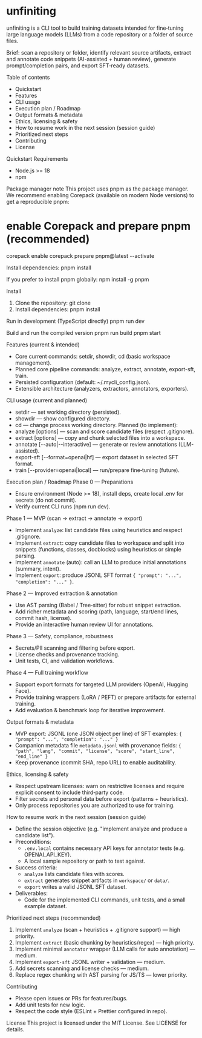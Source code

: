 # unfiniting

unfiniting is a CLI tool to build training datasets intended for fine‑tuning large language models (LLMs) from a code repository or a folder of source files.

Brief: scan a repository or folder, identify relevant source artifacts, extract and annotate code snippets (AI-assisted + human review), generate prompt/completion pairs, and export SFT‑ready datasets.

Table of contents

- Quickstart
- Features
- CLI usage
- Execution plan / Roadmap
- Output formats & metadata
- Ethics, licensing & safety
- How to resume work in the next session (session guide)
- Prioritized next steps
- Contributing
- License

Quickstart
Requirements

- Node.js >= 18
- npm

Package manager note
This project uses pnpm as the package manager. We recommend enabling Corepack (available on modern Node versions) to get a reproducible pnpm:

# enable Corepack and prepare pnpm (recommended)

corepack enable
corepack prepare pnpm@latest --activate

Install dependencies:
pnpm install

If you prefer to install pnpm globally:
npm install -g pnpm

Install

1. Clone the repository:
   git clone <repo-url>
2. Install dependencies:
   pnpm install

Run in development (TypeScript directly)
pnpm run dev

Build and run the compiled version
pnpm run build
pnpm start

Features (current & intended)

- Core current commands: setdir, showdir, cd (basic workspace management).
- Planned core pipeline commands: analyze, extract, annotate, export-sft, train.
- Persisted configuration (default: ~/.mycli_config.json).
- Extensible architecture (analyzers, extractors, annotators, exporters).

CLI usage (current and planned)

- setdir <path> — set working directory (persisted).
- showdir — show configured directory.
- cd <path> — change process working directory.
  Planned (to implement):
- analyze [options] — scan and score candidate files (respect .gitignore).
- extract [options] — copy and chunk selected files into a workspace.
- annotate [--auto|--interactive] — generate or review annotations (LLM-assisted).
- export-sft [--format=openai|hf] — export dataset in selected SFT format.
- train [--provider=openai|local] — run/prepare fine‑tuning (future).

Execution plan / Roadmap
Phase 0 — Preparations

- Ensure environment (Node >= 18), install deps, create local .env for secrets (do not commit).
- Verify current CLI runs (npm run dev).

Phase 1 — MVP (scan → extract → annotate → export)

- Implement `analyze`: list candidate files using heuristics and respect .gitignore.
- Implement `extract`: copy candidate files to workspace and split into snippets (functions, classes, docblocks) using heuristics or simple parsing.
- Implement `annotate` (auto): call an LLM to produce initial annotations (summary, intent).
- Implement `export`: produce JSONL SFT format `{ "prompt": "...", "completion": "..." }`.

Phase 2 — Improved extraction & annotation

- Use AST parsing (Babel / Tree‑sitter) for robust snippet extraction.
- Add richer metadata and scoring (path, language, start/end lines, commit hash, license).
- Provide an interactive human review UI for annotations.

Phase 3 — Safety, compliance, robustness

- Secrets/PII scanning and filtering before export.
- License checks and provenance tracking.
- Unit tests, CI, and validation workflows.

Phase 4 — Full training workflow

- Support export formats for targeted LLM providers (OpenAI, Hugging Face).
- Provide training wrappers (LoRA / PEFT) or prepare artifacts for external training.
- Add evaluation & benchmark loop for iterative improvement.

Output formats & metadata

- MVP export: JSONL (one JSON object per line) of SFT examples:
  `{ "prompt": "...", "completion": "..." }`
- Companion metadata file `metadata.jsonl` with provenance fields:
  `{ "path", "lang", "commit", "license", "score", "start_line", "end_line" }`
- Keep provenance (commit SHA, repo URL) to enable auditability.

Ethics, licensing & safety

- Respect upstream licenses: warn on restrictive licenses and require explicit consent to include third‑party code.
- Filter secrets and personal data before export (patterns + heuristics).
- Only process repositories you are authorized to use for training.

How to resume work in the next session (session guide)

- Define the session objective (e.g. "implement analyze and produce a candidate list").
- Preconditions:
  - `.env.local` contains necessary API keys for annotator tests (e.g. OPENAI_API_KEY).
  - A local sample repository or path to test against.
- Success criteria:
  - `analyze` lists candidate files with scores.
  - `extract` generates snippet artifacts in `workspace/` or `data/`.
  - `export` writes a valid JSONL SFT dataset.
- Deliverables:
  - Code for the implemented CLI commands, unit tests, and a small example dataset.

Prioritized next steps (recommended)

1. Implement `analyze` (scan + heuristics + .gitignore support) — high priority.
2. Implement `extract` (basic chunking by heuristics/regex) — high priority.
3. Implement minimal `annotator` wrapper (LLM calls for auto annotation) — medium.
4. Implement `export-sft` JSONL writer + validation — medium.
5. Add secrets scanning and license checks — medium.
6. Replace regex chunking with AST parsing for JS/TS — lower priority.

Contributing

- Please open issues or PRs for features/bugs.
- Add unit tests for new logic.
- Respect the code style (ESLint + Prettier configured in repo).

License
This project is licensed under the MIT License. See LICENSE for details.
